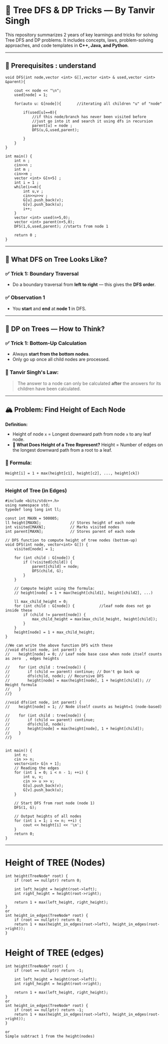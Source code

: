 # 🌳 Tree DFS & DP Tricks — By Tanvir Singh

This repository summarizes 2 years of key learnings and tricks for solving Tree DFS and DP problems. It includes concepts, laws, problem-solving approaches, and code templates in **C++, Java, and Python**.

---

## 📌 Prerequisites : understand 
```
void DFS(int node,vector <int> G[],vector <int> & used,vector <int> &parent){
    
    cout << node << "\n";
    used[node] = 1; 
    
    for(auto u: G[node]){       //iterating all children "u" of "node"
        
        if(used[u]==0){
            //if this node/branch has never been visited before 
            //just go into it and search it using dfs in recursion
            parent[u] = node ; 
            DFS(u,G,used,parent);
            
        }  
    } 
}

int main() {
    int n ; 
    cin>>n ; 
    int m ; 
    cin>>m ; 
    vector <int> G[n+5] ; 
    int i = 1 ; 
    while(i<=m){
        int u,v ; 
        cin>>u>>v ; 
        G[u].push_back(v);
        G[v].push_back(u); 
        i++;
    }
    vector <int> used(n+5,0);
    vector <int> parent(n+5,0);
    DFS(1,G,used,parent); //starts from node 1  

    return 0 ; 
}
```

---

## 🌿 What DFS on Tree Looks Like?

### ✅ Trick 1: Boundary Traversal
- Do a boundary traversal from **left to right** — this gives the **DFS order**.

### ✅ Observation 1
- You **start** and **end** at **node 1** in DFS.

---

## 🧠 DP on Trees — How to Think?

### ✅ Trick 1: Bottom-Up Calculation
- Always **start from the bottom nodes**.
- Only go up once all child nodes are processed.

### 🧠 Tanvir Singh's Law:
> The answer to a node can only be calculated **after** the answers for its children have been calculated.

---

## 🏔️ Problem: Find Height of Each Node

**Definition:**  
- Height of node `x` = Longest downward path from node `x` to any leaf node.
- **📏 What Does Height of a Tree Represent?**
Height = Number of edges on the longest downward path from a root to a leaf.

### 🔁 Formula:
```text
Height[i] = 1 + max(height[c1], height[c2], ..., height[ck])
```
---
### Height of Tree (in Edges)
```
#include <bits/stdc++.h>
using namespace std;
typedef long long int ll;

const int MAXN = 500005;
ll height[MAXN];             // Stores height of each node
int visited[MAXN];           // Marks visited nodes
int parent[MAXN];            // Stores parent of each node

// DFS function to compute height of tree nodes (bottom-up)
void DFS(int node, vector<int> G[]) {
    visited[node] = 1;

    for (int child : G[node]) {
        if (!visited[child]) {
            parent[child] = node;
            DFS(child, G);
        }
    }

    // Compute height using the formula:
    // height[node] = 1 + max(height[child1], height[child2], ...)

    ll max_child_height = 0;
    for (int child : G[node]) {           //leaf node does not go inside these
        if (child != parent[node]) {
            max_child_height = max(max_child_height, height[child]);
        }
    }
    height[node] = 1 + max_child_height;
}

//We can write the above function DFS with these
//void dfs(int node, int parent) {
//    height[node] = 0; // Leaf node base case when node itself counts as zero  , edges heights

//    for (int child : tree[node]) {
//        if (child == parent) continue; // Don't go back up
//        dfs(child, node); // Recursive DFS
//        height[node] = max(height[node], 1 + height[child]); // Height formula
//    }
//}

//void dfs(int node, int parent) {
//    height[node] = 1; // Node itself counts as height=1 (node-based)

//    for (int child : tree[node]) {
//        if (child == parent) continue;
//        dfs(child, node);
//        height[node] = max(height[node], 1 + height[child]);
//    }
//}


int main() {
    int n;
    cin >> n;
    vector<int> G[n + 1];
    // Reading the edges
    for (int i = 0; i < n - 1; ++i) {
        int u, v;
        cin >> u >> v;
        G[u].push_back(v);
        G[v].push_back(u);
    }

    // Start DFS from root node (node 1)
    DFS(1, G);

    // Output heights of all nodes
    for (int i = 1; i <= n; ++i) {
        cout << height[i] << '\n';
    }
    return 0;
}
```
---
# Height of TREE (Nodes)
```
int height(TreeNode* root) {
    if (root == nullptr) return 0;

    int left_height = height(root->left);
    int right_height = height(root->right);

    return 1 + max(left_height, right_height);
}
or
int height_in_edges(TreeNode* root) {
    if (root == nullptr) return 0;               
    return 1 + max(height_in_edges(root->left), height_in_edges(root->right));
}
```
# Height of TREE (edges)
```
int height(TreeNode* root) {
    if (root == nullptr) return -1;

    int left_height = height(root->left);
    int right_height = height(root->right);

    return 1 + max(left_height, right_height);
}
or
int height_in_edges(TreeNode* root) {
    if (root == nullptr) return -1;               
    return 1 + max(height_in_edges(root->left), height_in_edges(root->right));
}

or
Simple subtract 1 from the height(nodes)
```




